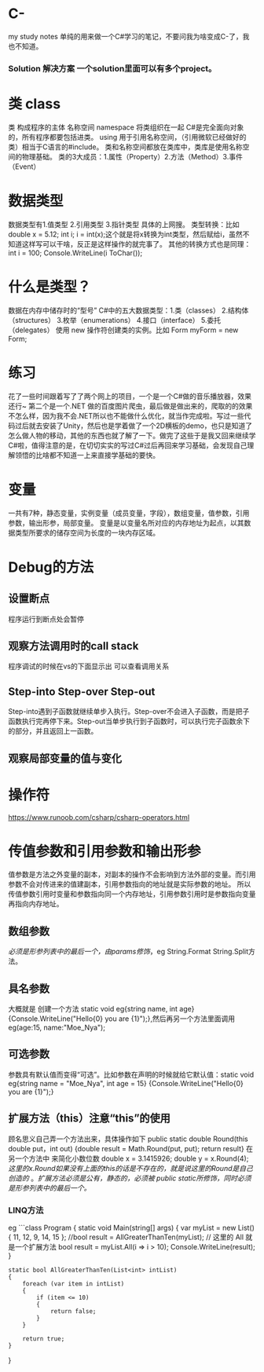 # C-
my study notes
单纯的用来做一个C#学习的笔记，不要问我为啥变成C-了，我也不知道。
### Solution 解决方案 一个solution里面可以有多个project。
# 类 class 
类 构成程序的主体 名称空间 namespace 将类组织在一起
C#是完全面向对象的，所有程序都要包括进类。
using 用于引用名称空间，（引用微软已经做好的类）相当于C语言的#include。
类和名称空间都放在类库中，类库是使用名称空间的物理基础。
类的3大成员：1.属性（Property）2.方法（Method）3.事件（Event）
# 数据类型
数据类型有1.值类型 2.引用类型 3.指针类型 具体的上网搜。
类型转换：比如 double x = 5.12; int i; i = int(x);这个就是将x转换为int类型，然后赋给i，虽然不知道这样写可以干啥，反正是这样操作的就完事了。
其他的转换方式也是同理：int i = 100; Console.WriteLine(i ToChar());
# 什么是类型？
数据在内存中储存时的“型号”  C#中的五大数据类型：1.类（classes） 2.结构体（structures） 3.枚举（enumerations） 4.接口（interface） 5.委托（delegates）
使用 new 操作符创建类的实例。比如 Form myForm = new Form;
# 练习
花了一些时间跟着写了了两个网上的项目，一个是一个C#做的音乐播放器，效果还行~ 第二个是一个.NET 做的百度图片爬虫，最后做是做出来的，爬取的的效果不怎么样，因为我不会.NET所以也不能做什么优化，就当作完成啦。写过一些代码过后就去安装了Unity，然后也是学着做了一个2D横板的demo，也只是知道了怎么做人物的移动，其他的东西也就了解了一下。做完了这些于是我又回来继续学C#啦，值得注意的是，在切切实实的写过C#过后再回来学习基础，会发现自己理解领悟的比啥都不知道一上来直接学基础的要快。
# 变量
一共有7种，静态变量，实例变量（成员变量，字段），数组变量，值参数，引用参数，输出形参，局部变量。
变量是以变量名所对应的内存地址为起点，以其数据类型所要求的储存空间为长度的一块内存区域。
# Debug的方法
## 设置断点
程序运行到断点处会暂停
## 观察方法调用时的call stack
程序调试的时候在vs的下面显示出 可以查看调用关系
## Step-into Step-over Step-out
Step-into遇到子函数就继续单步入执行。Step-over不会进入子函数，而是把子函数执行完再停下来。Step-out当单步执行到子函数时，可以执行完子函数余下的部分，并且返回上一函数。
## 观察局部变量的值与变化
# 操作符
https://www.runoob.com/csharp/csharp-operators.html
# 传值参数和引用参数和输出形参
值参数是方法之外变量的副本，对副本的操作不会影响到方法外部的变量。而引用参数不会对传进来的值建副本，引用参数指向的地址就是实际参数的地址。
所以传值参数引用时变量和参数指向同一个内存地址，引用参数引用时是参数指向变量再指向内存地址。
## 数组参数
*必须是形参列表中的最后一个，由params修饰*，eg String.Format String.Split方法。
## 具名参数
大概就是 创建一个方法 static void eg{string name, int age} {Console.WriteLine("Hello{0} you are {1}");},然后再另一个方法里面调用 eg(age:15, name:"Moe_Nya");
## 可选参数
参数具有默认值而变得“可选”。比如参数在声明的时候就给它默认值：static void eg{string name = "Moe_Nya", int age = 15} {Console.WriteLine("Hello{0} you are {1}");}
## 扩展方法（this）注意“this”的使用
顾名思义自己弄一个方法出来，具体操作如下 public static double Round(this double put，int out) {double result = Math.Round(put, put); return result} 在另一个方法中 来简化小数位数 double x = 3.1415926; double y = x.Round(4); *这里的x.Round如果没有上面的this的话是不存在的，就是说这里的Round是自己创造的* 。*扩展方法必须是公有，静态的，必须被 public static所修饰，同时必须是形参列表中的最后一个。*
### LINQ方法
eg 
    ```class Program
{
    static void Main(string[] args)
    {
        var myList = new List<int>(){ 11, 12, 9, 14, 15 };
        //bool result = AllGreaterThanTen(myList);
        // 这里的 All 就是一个扩展方法
        bool result = myList.All(i => i > 10);
        Console.WriteLine(result);
    }

    static bool AllGreaterThanTen(List<int> intList)
    {
        foreach (var item in intList)
        {
            if (item <= 10)
            {
                return false;
            }
        }

        return true;
    }
}
```